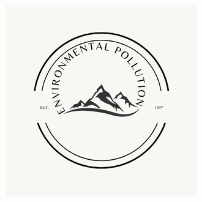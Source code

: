 ![image alt](https://github.com/kezangsonamlhamo/kezang/blob/b1c2d5cc701490f547e3255570dc6d7906c35a2e/Black%20and%20White%20Simple%20Monoline%20Camping%20Camping%20Logo.png)
